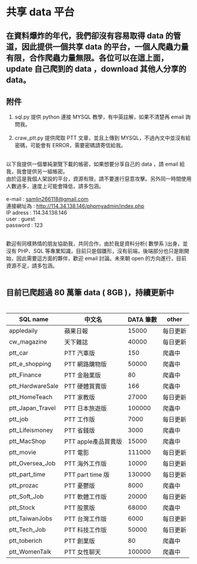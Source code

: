 # 共享 data 平台

## 在資料爆炸的年代，我們卻沒有容易取得 data 的管道，因此提供一個共享 data 的平台，一個人爬蟲力量有限，合作爬蟲力量無限。各位可以在這上面，update 自己爬到的 data ，download 其他人分享的 data。

<!--資料科學家是當今最紅的職業，根據 CareerCast.com 網站，2016 best job is data scientist。
問題是，要如何成為資料科學家？資料取得不易，沒資料幾乎不可能成為資料科學家，，，，，，，，， -->

## 附件
1. sql.py 提供 python 連接 MYSQL 教學，有中英註解，如果不清楚再 email 詢問我。
<br><br>
2. craw_ptt.py 提供爬取 PTT 文章，並且上傳到 MYSQL，不過內文中並沒有給密碼，可能會有 ERROR，需要密碼請寄信給我。
<br><br>

以下我提供一個單純瀏覽下載的帳密，如果想要分享自己的 data ，請 email 給我，我會提供另一組帳密。<br>
由於這是我個人架設的平台，資源有限，請不要進行惡意攻擊。另外同一時間使用人數過多，速度上可能會降低，請多包涵。<br><br>
e-mail : samlin266118@gmail.com <br>
連接網址為 : http://114.34.138.146/phpmyadmin/index.php <br>
IP adress : 114.34.138.146<br>
user : guest <br>
password : 123

<br>
歡迎有同樣熱情的朋友協助我，共同合作，由於我是資料分析( 數學系 )出身，並沒有 PHP、SQL 等專業知識，目前只是個雛形，沒有前端，後端部分也只是剛開始，因此需要這方面的夥伴，歡迎 email 討論。未來朝 open 的方向進行，目前資源不足，請多包涵。
<br><br>
<!--匯出請選擇 "test" 樣板，將會匯出所有 data ， csv 檔， big 5 編碼 -->


##  目前已爬超過 80 萬筆 data ( 8GB )，持續更新中<br><br>

|SQL name|中文名|DATA 筆數|other|
|--------|-----|----|-|
|appledaily|蘋果日報|15000|每日更新|
|cw_magazine|天下雜誌|40000|每日更新|
|ptt_car|PTT 汽車版|150|爬蟲中|
|ptt_e_shopping|PTT 網路購物版|50000|爬蟲中|
|ptt_Finance|PTT 金融業版|80|爬蟲中|
|ptt_HardwareSale|PTT 硬體買賣版|166|爬蟲中|
|ptt_HomeTeach|PTT 家教版|27000|每日更新|
|ptt_Japan_Travel|PTT 日本旅遊版|100000|爬蟲中|
|ptt_job|PTT 工作版|7000|每日更新|
|ptt_Lifeismoney|PTT 省錢版|3000|爬蟲中|
|ptt_MacShop|PTT apple產品買賣版|15000|爬蟲中|
|ptt_movie|PTT 電影|111000|每日更新|
|ptt_Oversea_Job|PTT 海外工作版|10000|每日更新|
|ptt_part_time|PTT part time 版|130000|每日更新|
|ptt_prozac|PTT 憂鬱版|8000|爬蟲中|
|ptt_Soft_Job|PTT 軟體工作版|20000|每日更新|
|ptt_Stock|PTT 股票版|68000|爬蟲中|
|ptt_TaiwanJobs|PTT 台灣工作版|6000|每日更新|
|ptt_Tech_Job|PTT 科技工作版|50000|每日更新|
|ptt_toberich|PTT 創業版|80|爬蟲中|
|ptt_WomenTalk|PTT 女性聊天|100000|爬蟲中|





